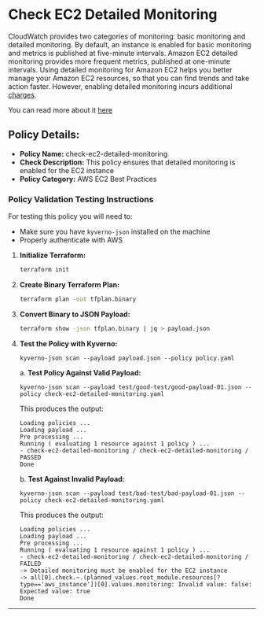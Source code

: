 # Check EC2 Detailed Monitoring

CloudWatch provides two categories of monitoring: basic monitoring and detailed monitoring.
By default, an instance is enabled for basic monitoring and metrics is published at five-minute intervals. Amazon EC2 detailed monitoring provides more frequent metrics, published at one-minute intervals. Using detailed monitoring for Amazon EC2 helps you better manage your Amazon EC2 resources, so that you can find trends and take action faster. However, enabling detailed monitoring incurs additional [charges](https://aws.amazon.com/cloudwatch/pricing/).

You can read more about it [here](https://docs.aws.amazon.com/AWSEC2/latest/UserGuide/using-cloudwatch-new.html)

## Policy Details:

- **Policy Name:** check-ec2-detailed-monitoring
- **Check Description:** This policy ensures that detailed monitoring is enabled for the EC2 instance
- **Policy Category:** AWS EC2 Best Practices

### Policy Validation Testing Instructions

For testing this policy you will need to:
- Make sure you have `kyverno-json` installed on the machine 
- Properly authenticate with AWS

1. **Initialize Terraform:**
    ```bash
    terraform init
    ```

2. **Create Binary Terraform Plan:**
    ```bash
    terraform plan -out tfplan.binary
    ```

3. **Convert Binary to JSON Payload:**
    ```bash
    terraform show -json tfplan.binary | jq > payload.json
    ```

4. **Test the Policy with Kyverno:**
    ```
    kyverno-json scan --payload payload.json --policy policy.yaml
    ```

    a. **Test Policy Against Valid Payload:**
    ```
    kyverno-json scan --payload test/good-test/good-payload-01.json --policy check-ec2-detailed-monitoring.yaml 
    ```

    This produces the output:
    ```
    Loading policies ...
    Loading payload ...
    Pre processing ...
    Running ( evaluating 1 resource against 1 policy ) ...
    - check-ec2-detailed-monitoring / check-ec2-detailed-monitoring /  PASSED
    Done
    ```

    b. **Test Against Invalid Payload:**
    ```
    kyverno-json scan --payload test/bad-test/bad-payload-01.json --policy check-ec2-detailed-monitoring.yaml 
    ```

    This produces the output:
    ```
    Loading policies ...
    Loading payload ...
    Pre processing ...
    Running ( evaluating 1 resource against 1 policy ) ...
    - check-ec2-detailed-monitoring / check-ec2-detailed-monitoring /  FAILED
    -> Detailed monitoring must be enabled for the EC2 instance
    -> all[0].check.~.(planned_values.root_module.resources[?type=='aws_instance'])[0].values.monitoring: Invalid value: false: Expected value: true
    Done
    ```

---